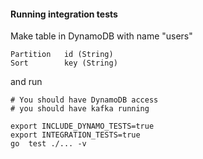 
#### Running integration tests
Make table in DynamoDB with name "users"
```shell
Partition	id (String)
Sort  	    key (String)
```

and run 
```shell
# You should have DynamoDB access
# you should have kafka running  

export INCLUDE_DYNAMO_TESTS=true
export INTEGRATION_TESTS=true
go  test ./... -v
```
